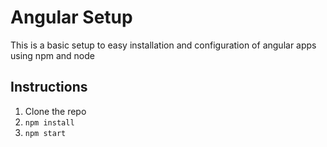 # Angular Setup

This is a basic setup to easy installation and configuration of angular apps using npm and node

## Instructions

1. Clone the repo
2. `npm install`
3. `npm start`
